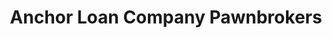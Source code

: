 ---
title: "Anchor Loan Company Pawnbrokers"
url: /baltimore/anchor-loan-company-pawnbrokers/
shop: Leiher
---